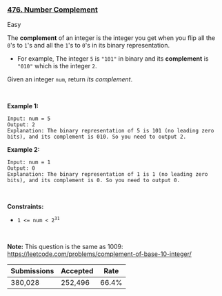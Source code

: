 ### [476. Number Complement](https://leetcode.com/problems/number-complement/#)

Easy

The __complement__ of an integer is the integer you get when you flip all the `` 0 ``'s to `` 1 ``'s and all the `` 1 ``'s to `` 0 ``'s in its binary representation.

*   For example, The integer `` 5 `` is `` "101" `` in binary and its __complement__ is `` "010" `` which is the integer `` 2 ``.

Given an integer `` num ``, return _its complement_.

 

__Example 1:__

```
Input: num = 5
Output: 2
Explanation: The binary representation of 5 is 101 (no leading zero bits), and its complement is 010. So you need to output 2.
```

__Example 2:__

```
Input: num = 1
Output: 0
Explanation: The binary representation of 1 is 1 (no leading zero bits), and its complement is 0. So you need to output 0.
```

 

__Constraints:__

*   <code>1 <= num < 2<sup>31</sup></code>

 

__Note:__ This question is the same as 1009: <a href="https://leetcode.com/problems/complement-of-base-10-integer/" target="_blank">https://leetcode.com/problems/complement-of-base-10-integer/</a>

| Submissions    | Accepted     | Rate   |
| -------------- | ------------ | ------ |
| 380,028 | 252,496 | 66.4% |